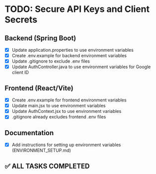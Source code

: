 # TODO: Secure API Keys and Client Secrets

## Backend (Spring Boot)
- [x] Update application.properties to use environment variables
- [x] Create .env.example for backend environment variables
- [x] Update .gitignore to exclude .env files
- [x] Update AuthController.java to use environment variables for Google client ID

## Frontend (React/Vite)
- [x] Create .env.example for frontend environment variables
- [x] Update main.jsx to use environment variables
- [x] Update AuthContext.jsx to use environment variables
- [x] .gitignore already excludes frontend .env files

## Documentation
- [x] Add instructions for setting up environment variables (ENVIRONMENT_SETUP.md)

## ✅ ALL TASKS COMPLETED
